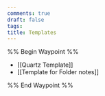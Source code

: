 ```yaml
---
comments: true
draft: false
tags:
title: Templates
---
```

%% Begin Waypoint %%
- [[Quartz Template]]
- [[Template for Folder notes]]

%% End Waypoint %%
